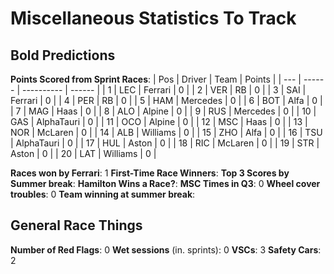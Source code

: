# Miscellaneous Statistics To Track
## Bold Predictions
**Points Scored from Sprint Races**:
| Pos | Driver | Team       | Points |
| --- | ------ | ---------- | ------ |
| 1   | LEC    | Ferrari    | 0      |
| 2   | VER    | RB         | 0      |
| 3   | SAI    | Ferrari    | 0      |
| 4   | PER    | RB         | 0      |
| 5   | HAM    | Mercedes   | 0      |
| 6   | BOT    | Alfa       | 0      |
| 7   | MAG    | Haas       | 0      |
| 8   | ALO    | Alpine     | 0      |
| 9   | RUS    | Mercedes   | 0      |
| 10  | GAS    | AlphaTauri | 0      |
| 11  | OCO    | Alpine     | 0      |
| 12  | MSC    | Haas       | 0      |
| 13  | NOR    | McLaren    | 0      |
| 14  | ALB    | Williams   | 0      |
| 15  | ZHO    | Alfa       | 0      |
| 16  | TSU    | AlphaTauri | 0      |
| 17  | HUL    | Aston      | 0      |
| 18  | RIC    | McLaren    | 0      |
| 19  | STR    | Aston      | 0      |
| 20  | LAT    | Williams   | 0      |

**Races won by Ferrari**: 1
**First-Time Race Winners**: 
**Top 3 Scores by Summer break**: 
**Hamilton Wins a Race?**: 
**MSC Times in Q3**: 0
**Wheel cover troubles**: 0
**Team winning at summer break**: 

## General Race Things
**Number of Red Flags**: 0
**Wet sessions** (in. sprints): 0
**VSCs**: 3
**Safety Cars**: 2